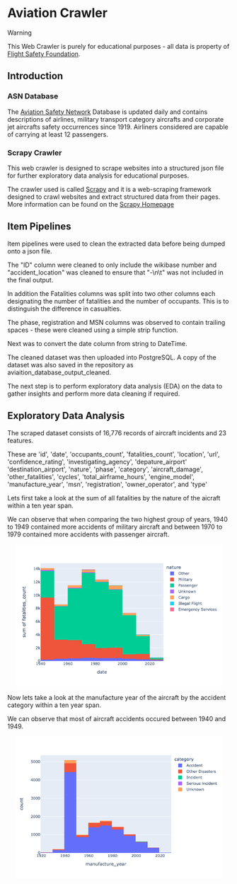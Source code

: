 # Aviation Crawler
> [!WARNING]
> This Web Crawler is purely for educational purposes - all data is property of [Flight Safety Foundation](https://flightsafety.org). 

## Introduction

### ASN Database

The [Aviation Safety Network](https://aviation-safety.net) Database is updated daily and contains descriptions of airlines, military transport category aircrafts and corporate jet aircrafts safety occurrences since 1919. Airliners considered are capable of carrying at least 12 passengers.

### Scrapy Crawler

This web crawler is designed to scrape websites into a structured json file for further exploratory data analysis for educational purposes. 

The crawler used is called [Scrapy](https://github.com/scrapy/scrapy) and it is a web-scraping framework designed to crawl websites and extract structured data from their pages. More information can be found on the [Scrapy Homepage](https://scrapy.org/)

## Item Pipelines
Item pipelines were used to clean the extracted data before being dumped onto a json file.

The "ID" column were cleaned to only include the wikibase number and "accident_location" was cleaned to ensure that "-\n\t" was not included in the final output. 

In addition the Fatalities columns was split into two other columns each designating the number of fatalities and the number of occupants. This is to distinguish the difference in casualties. 

The phase, registration and MSN columns was observed to contain trailing spaces - these were cleaned using a simple strip function.

Next was to convert the date column from string to DateTime.

The cleaned dataset was then uploaded into PostgreSQL. A copy of the dataset was also saved in the repository as aviaition_database_output_cleaned. 

The next step is to perform exploratory data analysis (EDA) on the data to gather insights and perform more data cleaning if required. 

## Exploratory Data Analysis
The scraped dataset consists of 16,776 records of aircraft incidents and 23 features.

These are 'id', 'date', 'occupants_count', 'fatalities_count', 'location', 'url',
'confidence_rating', 'investigating_agency', 'depature_airport' 'destination_airport', 'nature', 'phase', 'category', 'aircraft_damage',
'other_fatalities', 'cycles', 'total_airframe_hours', 'engine_model',
'manufacture_year', 'msn', 'registration', 'owner_operator', and 'type'

Lets first take a look at the sum of all fatalities by the nature of the aicraft within a ten year span. 

We can observe that when comparing the two highest group of years, 1940 to 1949 contained more accidents of military aircraft and between 1970 to 1979 contained more accidents with passenger aircraft.

<div align="center"><img width="468" alt="image" src="aviation_analysis/newplot1.png"></div>

Now lets take a look at the manufacture year of the aircraft by the accident category within a ten year span.

We can observe that most of aircraft accidents occured between 1940 and 1949. 

<div align="center"><img width="468" alt="image" src="aviation_analysis/newplot2.png"></div>























